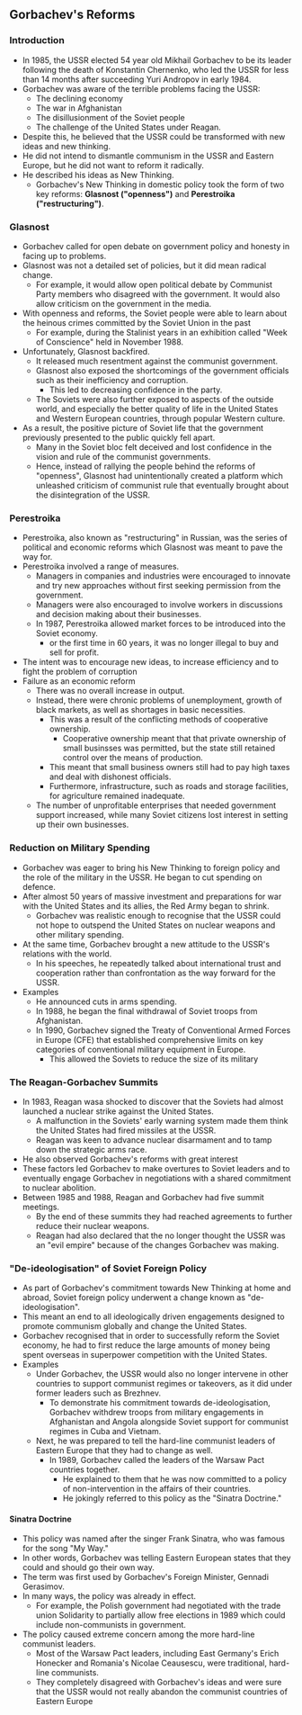 ## Gorbachev's Reforms

### Introduction

- In 1985, the USSR elected 54 year old Mikhail Gorbachev to be its leader following the death of Konstantin Chernenko, who led the USSR for less than 14 months after succeeding Yuri Andropov in early 1984.
- Gorbachev was aware of the terrible problems facing the USSR:
    * The declining economy
    * The war in Afghanistan
    * The disillusionment of the Soviet people
    * The challenge of the United States under Reagan.
- Despite this, he believed that the USSR could be transformed with new ideas and new thinking.
- He did not intend to dismantle communism in the USSR and Eastern Europe, but he did not want to reform it radically.
- He described his ideas as New Thinking.
    * Gorbachev's New Thinking in domestic policy took the form of two key reforms: __Glasnost ("openness")__ and __Perestroika ("restructuring")__.

### Glasnost

- Gorbachev called for open debate on government policy and honesty in facing up to problems.
- Glasnost was not a detailed set of policies, but it did mean radical change.
    * For example, it would allow open political debate by Communist Party members who disagreed with the government. It would also allow criticism on the government in the media.
- With openness and reforms, the Soviet people were able to learn about the heinous crimes committed by the Soviet Union in the past
    * For example, during the Stalinist years in an exhibition called "Week of Conscience" held in November 1988.
- Unfortunately, Glasnost backfired.
    * It released much resentment against the communist government.
    * Glasnost also exposed the shortcomings of the government officials such as their inefficiency and corruption.
        + This led to decreasing confidence in the party.
    * The Soviets were also further exposed to aspects of the outside world, and especially the better quality of life in the United States and Western European countries, through popular Western culture.
- As a result, the positive picture of Soviet life that the government previously presented to the public quickly fell apart.
    * Many in the Soviet bloc felt deceived and lost confidence in the vision and rule of the communist governments.
    * Hence, instead of rallying the people behind the reforms of "openness", Glasnost had unintentionally created a platform which unleashed criticism of communist rule that eventually brought about the disintegration of the USSR.

### Perestroika

- Perestroika, also known as "restructuring" in Russian, was the series of political and economic reforms which Glasnost was meant to pave the way for. 
- Perestroika involved a range of measures.
    * Managers in companies and industries were encouraged to innovate and try new approaches without first seeking permission from the government. 
    * Managers were also encouraged to involve workers in discussions and decision making about their businesses.
    * In 1987, Perestroika allowed market forces to be introduced into the Soviet economy. 
        + or the first time in 60 years, it was no longer illegal to buy and sell for profit.
- The intent was to encourage new ideas, to increase efficiency and to fight the problem of corruption
- Failure as an economic reform
    * There was no overall increase in output.
    * Instead, there were chronic problems of unemployment, growth of black markets, as well as shortages in basic necessities.
        + This was a result of the conflicting methods of cooperative ownership.
            + Cooperative ownership meant that that private ownership of small businsses was permitted, but the state still retained control over the means of production.
        + This meant that small business owners still had to pay high taxes and deal with dishonest officials.
        + Furthermore, infrastructure, such as roads and storage facilities, for agriculture remained inadequate.
    * The number of unprofitable enterprises that needed government support increased, while many Soviet citizens lost interest in setting up their own businesses.

### Reduction on Military Spending

- Gorbachev was eager to bring his New Thinking to foreign policy and the role of the military in the USSR. He began to cut spending on defence.
- After almost 50 years of massive investment and preparations for war with the United States and its allies, the Red Army began to shrink.
    * Gorbachev was realistic enough to recognise that the USSR could not hope to outspend the United States on nuclear weapons and other military spending.
- At the same time, Gorbachev brought a new attitude to the USSR's relations with the world.
    * In his speeches, he repeatedly talked about international trust and cooperation rather than confrontation as the way forward for the USSR.
- Examples
    * He announced cuts in arms spending.
    * In 1988, he began the final withdrawal of Soviet troops from Afghanistan.
    * In 1990, Gorbachev signed the Treaty of Conventional Armed Forces in Europe (CFE) that established comprehensive limits on key categories of conventional military equipment in Europe.
        + This allowed the Soviets to reduce the size of its military

### The Reagan-Gorbachev Summits

- In 1983, Reagan wasa shocked to discover that the Soviets had almost launched a nuclear strike against the United States.
    * A malfunction in the Soviets' early warning system made them think the United States had fired missiles at the USSR.
    * Reagan was keen to advance nuclear disarmament and to tamp down the strategic arms race.
- He also observed Gorbachev's reforms with great interest
- These factors led Gorbachev to make overtures to Soviet leaders and to eventually engage Gorbachev in negotiations with a shared commitment to nuclear abolition.
- Between 1985 and 1988, Reagan and Gorbachev had five summit meetings.
    * By the end of these summits they had reached agreements to further reduce their nuclear weapons. 
    * Reagan had also declared that the no longer thought the USSR was an "evil empire" because of the changes Gorbachev was making.

### "De-ideologisation" of Soviet Foreign Policy

- As part of Gorbachev's commitment towards New Thinking at home and abroad, Soviet foreign policy underwent a change known as "de-ideologisation". 
- This meant an end to all ideologically driven engagements designed to promote communism globally and change the United States.
- Gorbachev recognised that in order to successfully reform the Soviet economy, he had to first reduce the large amounts of money being spent overseas in superpower competition with the United States.
- Examples
    * Under Gorbachev, the USSR would also no longer intervene in other countries to support communist regimes or takeovers, as it did under former leaders such as Brezhnev.
        + To demonstrate his commitment towards de-ideologisation, Gorbachev withdrew troops from military engagements in Afghanistan and Angola alongside Soviet support for communist regimes in Cuba and Vietnam.
    * Next, he was prepared to tell the hard-line communist leaders of Eastern Europe that they had to change as well.
        + In 1989, Gorbachev called the leaders of the Warsaw Pact countries together.
            + He explained to them that he was now committed to a policy of non-intervention in the affairs of their countries.
            + He jokingly referred to this policy as the "Sinatra Doctrine."

#### Sinatra Doctrine

- This policy was named after the singer Frank Sinatra, who was famous for the song "My Way."
- In other words, Gorbachev was telling Eastern European states that they could and should go their own way.
- The term was first used by Gorbachev's Foreign Minister, Gennadi Gerasimov.
- In many ways, the policy was already in effect.
    * For example, the Polish government had negotiated with the trade union Solidarity to partially allow free elections in 1989 which could include non-communists in government.
- The policy caused extreme concern among the more hard-line communist leaders.
    * Most of the Warsaw Pact leaders, including East Germany's Erich Honecker and Romania's Nicolae Ceausescu, were traditional, hard-line communists.
    * They completely disagreed with Gorbachev's ideas and were sure that the USSR would not really abandon the communist countries of Eastern Europe

